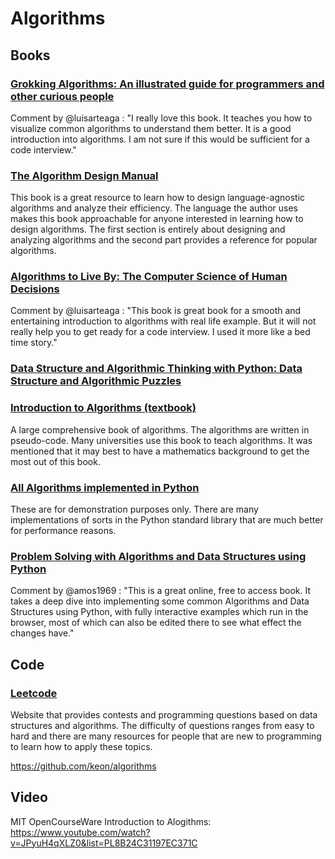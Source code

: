 # Algorithms

## Books

### [Grokking Algorithms: An illustrated guide for programmers and other curious people](https://www.amazon.com/Grokking-Algorithms-illustrated-programmers-curious/dp/1617292230)
Comment by @luisarteaga : "I really love this book. It teaches you how to visualize common algorithms to understand them better. It is a good introduction into algorithms. I am not sure if this would be sufficient for a code interview."

### [The Algorithm Design Manual](https://www.amazon.com/Algorithm-Design-Manual-Steven-Skiena/dp/1848000693/ref=sr_1_1ie=UTF8&qid=1494017030&sr=8-1&keywords=algorithm+design+manual)
This book is a great resource to learn how to design language-agnostic algorithms and analyze their efficiency. The language the author uses makes this book approachable for anyone interested in learning how to design algorithms. The first section is entirely about designing and analyzing algorithms and the second part provides a reference for popular algorithms.

### [Algorithms to Live By: The Computer Science of Human Decisions](https://www.amazon.com/Algorithms-Live-Computer-Science-Decisions/dp/1250118360/ref=sr_1_1?ie=UTF8&qid=1494016952&sr=8-1&keywords=algorithms+to+live+by)
Comment by @luisarteaga : "This book is great book for a smooth and entertaining introduction to algorithms with real life example. But it will not really help you to get ready for a code interview. I used it more like a bed time story."

### [Data Structure and Algorithmic Thinking with Python: Data Structure and Algorithmic Puzzles](https://www.amazon.com/dp/8192107590/ref=cm_sw_r_cp_api_8GAdzbAKVC800)

### [Introduction to Algorithms (textbook)](https://mitpress.mit.edu/books/introduction-algorithms)

A large comprehensive book of algorithms. The algorithms are written in pseudo-code. Many universities use this book to teach algorithms. It was mentioned that it may best to have a mathematics background to get the most out of this book.

### [All Algorithms implemented in Python](https://github.com/TheAlgorithms/Python)
These are for demonstration purposes only. There are many implementations of sorts in the Python standard library that are much better for performance reasons.

### [Problem Solving with Algorithms and Data Structures using Python](https://runestone.academy/runestone/books/published/pythonds/index.html)
Comment by @amos1969 : "This is a great online, free to access book. It takes a deep dive into implementing some common Algorithms and Data Structures using Python, with fully interactive examples which run in the browser, most of which can also be edited there to see what effect the changes have."

## Code

### [Leetcode](http://leetcode.com/)
Website that provides contests and programming questions based on data structures and algorithms. The difficulty of questions ranges from easy to hard and there are many resources for people that are new to programming to learn how to apply these topics.

https://github.com/keon/algorithms


## Video 

MIT OpenCourseWare Introduction to Alogithms: https://www.youtube.com/watch?v=JPyuH4qXLZ0&list=PL8B24C31197EC371C

